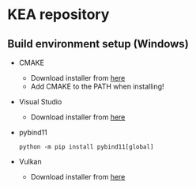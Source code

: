 [To view this document in a nicely rendered format, shift+ctrl+v in VS Code]::
[Syntax guide at: https://www.markdownguide.org/basic-syntax/]::

# KEA repository

## Build environment setup (Windows)

- CMAKE
	- Download installer from [here](https://cmake.org/)
	- Add CMAKE to the PATH when installing!

- Visual Studio
	- Download installer from [here](https://visualstudio.microsoft.com/thank-you-downloading-visual-studio/?sku=Community&channel=Release)

- pybind11
	```
	python -m pip install pybind11[global]
	```

- Vulkan
	- Download installer from [here](https://vulkan.lunarg.com/)
